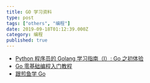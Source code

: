```yaml
---
title: GO 学习资料
type: post
tags: ["others", "编程"]
date: 2019-09-18T01:12:39.000Z
category: 编程
published: true
---
```



- [Python 程序员的 Golang 学习指南（I）: Go 之初体验](https://gocn.vip/article/36)
- [Go 零基础编程入门教程](https://gocn.vip/question/1615)
- [跟煎鱼学 Go](https://eddycjy.gitbook.io/golang/)

